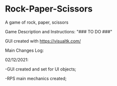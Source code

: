 # Rock-Paper-Scissors
A game of rock, paper, scissors

Game Description and Instructions:
"### TO DO ###"

GUI created with https://visualtk.com/



Main Changes Log:

02/12/2021:

-GUI created and set for UI objects;

-RPS main mechanics created;
